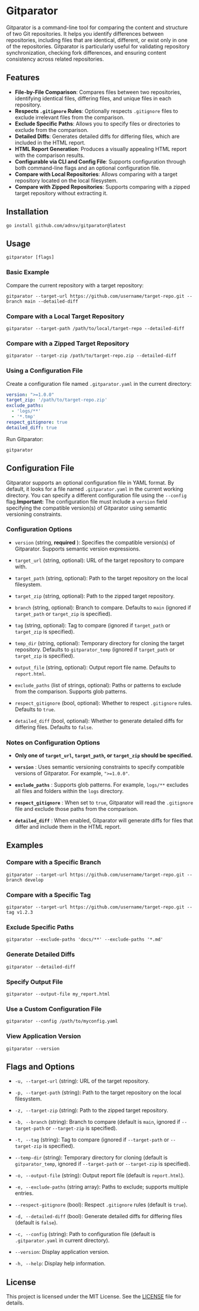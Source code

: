 # Gitparator

Gitparator is a command-line tool for comparing the content and structure of two Git repositories. It helps you identify differences between repositories, including files that are identical, different, or exist only in one of the repositories. Gitparator is particularly useful for validating repository synchronization, checking fork differences, and ensuring content consistency across related repositories.

## Features

- **File-by-File Comparison**: Compares files between two repositories, identifying identical files, differing files, and unique files in each repository.
- **Respects `.gitignore` Rules**: Optionally respects `.gitignore` files to exclude irrelevant files from the comparison.
- **Exclude Specific Paths**: Allows you to specify files or directories to exclude from the comparison.
- **Detailed Diffs**: Generates detailed diffs for differing files, which are included in the HTML report.
- **HTML Report Generation**: Produces a visually appealing HTML report with the comparison results.
- **Configurable via CLI and Config File**: Supports configuration through both command-line flags and an optional configuration file.
- **Compare with Local Repositories**: Allows comparing with a target repository located on the local filesystem.
- **Compare with Zipped Repositories**: Supports comparing with a zipped target repository without extracting it.

## Installation

```shell
go install github.com/adnsv/gitparator@latest
```

## Usage 


```shell
gitparator [flags]
```

### Basic Example 

Compare the current repository with a target repository:


```shell
gitparator --target-url https://github.com/username/target-repo.git --branch main --detailed-diff
```

### Compare with a Local Target Repository 


```shell
gitparator --target-path /path/to/local/target-repo --detailed-diff
```

### Compare with a Zipped Target Repository 


```shell
gitparator --target-zip /path/to/target-repo.zip --detailed-diff
```

### Using a Configuration File 
Create a configuration file named `.gitparator.yaml` in the current directory:

```yaml
version: ">=1.0.0"
target_zip: '/path/to/target-repo.zip'
exclude_paths:
  - 'logs/**'
  - '*.tmp'
respect_gitignore: true
detailed_diff: true
```

Run Gitparator:


```shell
gitparator
```

## Configuration File 
Gitparator supports an optional configuration file in YAML format. By default, it looks for a file named `.gitparator.yaml` in the current working directory. You can specify a different configuration file using the `--config` flag.**Important:**  The configuration file must include a `version` field specifying the compatible version(s) of Gitparator using semantic versioning constraints.
### Configuration Options 
 
- `version` (string, **required** ): Specifies the compatible version(s) of Gitparator. Supports semantic version expressions.
 
- `target_url` (string, optional): URL of the target repository to compare with.
 
- `target_path` (string, optional): Path to the target repository on the local filesystem.
 
- `target_zip` (string, optional): Path to the zipped target repository.
 
- `branch` (string, optional): Branch to compare. Defaults to `main` (ignored if `target_path` or `target_zip` is specified).
 
- `tag` (string, optional): Tag to compare (ignored if `target_path` or `target_zip` is specified).
 
- `temp_dir` (string, optional): Temporary directory for cloning the target repository. Defaults to `gitparator_temp` (ignored if `target_path` or `target_zip` is specified).
 
- `output_file` (string, optional): Output report file name. Defaults to `report.html`.
 
- `exclude_paths` (list of strings, optional): Paths or patterns to exclude from the comparison. Supports glob patterns.
 
- `respect_gitignore` (bool, optional): Whether to respect `.gitignore` rules. Defaults to `true`.
 
- `detailed_diff` (bool, optional): Whether to generate detailed diffs for differing files. Defaults to `false`.

### Notes on Configuration Options 
 
- **Only one of `target_url`, `target_path`, or `target_zip` should be specified.**
 
- **`version`** : Uses semantic versioning constraints to specify compatible versions of Gitparator. For example, `">=1.0.0"`.
 
- **`exclude_paths`** : Supports glob patterns. For example, `logs/**` excludes all files and folders within the `logs` directory.
 
- **`respect_gitignore`** : When set to `true`, Gitparator will read the `.gitignore` file and exclude those paths from the comparison.
 
- **`detailed_diff`** : When enabled, Gitparator will generate diffs for files that differ and include them in the HTML report.

## Examples 

### Compare with a Specific Branch 


```shell
gitparator --target-url https://github.com/username/target-repo.git --branch develop
```

### Compare with a Specific Tag 


```shell
gitparator --target-url https://github.com/username/target-repo.git --tag v1.2.3
```

### Exclude Specific Paths 


```shell
gitparator --exclude-paths 'docs/**' --exclude-paths '*.md'
```

### Generate Detailed Diffs 


```shell
gitparator --detailed-diff
```

### Specify Output File 


```shell
gitparator --output-file my_report.html
```

### Use a Custom Configuration File 


```shell
gitparator --config /path/to/myconfig.yaml
```

### View Application Version 


```shell
gitparator --version
```

## Flags and Options 
 
- `-u, --target-url` (string): URL of the target repository.
 
- `-p, --target-path` (string): Path to the target repository on the local filesystem.
 
- `-z, --target-zip` (string): Path to the zipped target repository.
 
- `-b, --branch` (string): Branch to compare (default is `main`, ignored if `--target-path` or `--target-zip` is specified).
 
- `-t, --tag` (string): Tag to compare (ignored if `--target-path` or `--target-zip` is specified).
 
- `--temp-dir` (string): Temporary directory for cloning (default is `gitparator_temp`, ignored if `--target-path` or `--target-zip` is specified).
 
- `-o, --output-file` (string): Output report file (default is `report.html`).
 
- `-e, --exclude-paths` (string array): Paths to exclude; supports multiple entries.
 
- `--respect-gitignore` (bool): Respect `.gitignore` rules (default is `true`).
 
- `-d, --detailed-diff` (bool): Generate detailed diffs for differing files (default is `false`).
 
- `-c, --config` (string): Path to configuration file (default is `.gitparator.yaml` in current directory).
 
- `--version`: Display application version.
 
- `-h, --help`: Display help information.

## License 
This project is licensed under the MIT License. See the [LICENSE]()  file for details.